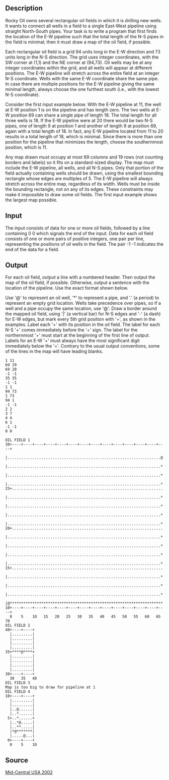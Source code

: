 <h2>Description</h2><p>Rocky Oil owns several rectangular oil fields in which it is drilling new wells. It wants to connect all wells in a field to a single East-West pipeline using straight North-South pipes. Your task is to write a program that first finds the location of the E-W pipeline such that the total length of the N-S pipes in the field is minimal; then it must draw a map of the oil field, if possible. 
</p>
Each rectangular oil field is a grid 94 units long in the E-W direction and 73 units long in the N-S direction. The grid uses integer coordinates, with the SW corner at (1,1) and the NE corner at (94,73). Oil wells may be at any integer coordinates within the grid, and all wells will appear at different positions. The E-W pipeline will stretch across the entire field at an integer N-S coordinate. Wells with the same E-W coordinate share the same pipe. In case there are multiple positions for the E-W pipeline giving the same minimal length, always choose the one furthest south (i.e., with the lowest N-S coordinate). 

Consider the first input example below. With the E-W pipeline at 11, the well at E-W position 1 is on the pipeline and has length zero. The two wells at E-W position 69 can share a single pipe of length 18. The total length for all three wells is 18. If the E-W pipeline were at 20 there would be two N-S pipes, one of length 9 at position 1 and another of length 9 at position 69, again with a total length of 18. In fact, any E-W pipeline located from 11 to 20 results in a total length of 18, which is minimal. Since there is more than one position for the pipeline that minimizes the length, choose the southernmost position, which is 11. 

Any map drawn must occupy at most 69 columns and 19 rows (not counting borders and labels) so it fits on a standard-sized display. The map must include the E-W pipeline, all wells, and all N-S pipes. Only that portion of the field actually containing wells should be drawn, using the smallest bounding rectangle whose edges are multiples of 5. The E-W pipeline will always stretch across the entire map, regardless of its width. Wells must be inside the bounding rectangle, not on any of its edges. These constraints may make it impossible to draw some oil fields. The first input example shows the largest map possible. 
<h2>Input</h2><p>The input consists of data for one or more oil fields, followed by a line containing 0 0 which signals the end of the input. Data for each oil field consists of one or more pairs of positive integers, one pair per line, representing the positions of oil wells in the field. The pair -1 -1 indicates the end of the data for a field. 
</p><h2>Output</h2><p>For each oil field, output a line with a numbered header. Then output the map of the oil field, if possible. Otherwise, output a sentence with the location of the pipeline. Use the exact format shown below. 
</p>
Use '@' to represent an oil well, '*' to represent a pipe, and '.' (a period) to represent an empty grid location. Wells take precedence over pipes, so if a well and a pipe occupy the same location, use '@'. Draw a border around the mapped oil field, using '|' (a vertical bar) for N-S edges and '-' (a dash) for E-W edges, but mark every 5th grid position with '+', as shown in the examples. Label each '+' with its position in the oil field. The label for each N-S '+' comes immediately before the '+' sign. The label for the northernmost '+' must start at the beginning of the first line of output. Labels for an E-W '+' must always have the most significant digit immediately below the '+'. Contrary to the usual output conventions, some of the lines in the map will have leading blanks. 
<pre><code class="language-input1">1 11
69 29
69 20
-1 -1
35 35
-1 -1
1 1
94 73
1 73
94 1
-1 -1
2 2
3 7
4 4
6 1
-1 -1
0 0</code></pre><pre><code class="language-output1">OIL FIELD 1
30+----+----+----+----+----+----+----+----+----+----+----+----+----+----+
  |....................................................................@|
  |....................................................................*|
  |....................................................................*|
  |....................................................................*|
25+....................................................................*+
  |....................................................................*|
  |....................................................................*|
  |....................................................................*|
  |....................................................................*|
20+....................................................................@+
  |....................................................................*|
  |....................................................................*|
  |....................................................................*|
  |....................................................................*|
15+....................................................................*+
  |....................................................................*|
  |....................................................................*|
  |....................................................................*|
  |@********************************************************************|
10+----+----+----+----+----+----+----+----+----+----+----+----+----+----+
  0    5    10   15   20   25   30   35   40   45   50   55   60   65   70
OIL FIELD 2
40+----+----+
  |.........|
  |.........|
  |.........|
  |.........|
35+****@****+
  |.........|
  |.........|
  |.........|
  |.........|
30+----+----+
  30   35   40
OIL FIELD 3
Map is too big to draw for pipeline at 1
OIL FIELD 4
10+----+----+
  |.........|
  |.........|
  |..@......|
  |..*......|
 5+..*......+
  |..*@.....|
  |..**.....|
  |*@*******|
  |.....@...|
 0+----+----+
  0    5    10</code></pre><h2>Source</h2><a href="searchproblem?field=source&amp;key=Mid-Central+USA+2002">Mid-Central USA 2002</a>